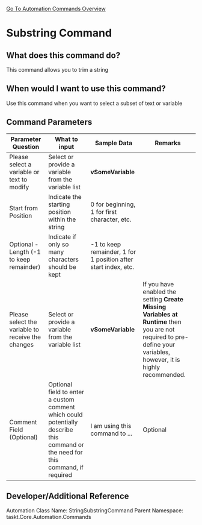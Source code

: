 <!--TITLE: Substring Command -->
<!-- SUBTITLE: a command in the Data Commands group. -->
[Go To Automation Commands Overview](/automation-commands)


# Substring Command


## What does this command do?
This command allows you to trim a string


## When would I want to use this command?
Use this command when you want to select a subset of text or variable


## Command Parameters
| Parameter Question   	| What to input  	|  Sample Data 	| Remarks  	|
| ---                    | ---               | ---           | ---       |
|Please select a variable or text to modify|Select or provide a variable from the variable list|**vSomeVariable**||
|Start from Position|Indicate the starting position within the string|0 for beginning, 1 for first character, etc.||
|Optional - Length (-1 to keep remainder)|Indicate if only so many characters should be kept|-1 to keep remainder, 1 for 1 position after start index, etc.||
|Please select the variable to receive the changes|Select or provide a variable from the variable list|**vSomeVariable**|If you have enabled the setting **Create Missing Variables at Runtime** then you are not required to pre-define your variables, however, it is highly recommended.|
|Comment Field (Optional)|Optional field to enter a custom comment which could potentially describe this command or the need for this command, if required|I am using this command to ...|Optional|


## Developer/Additional Reference
Automation Class Name: StringSubstringCommand
Parent Namespace: taskt.Core.Automation.Commands
